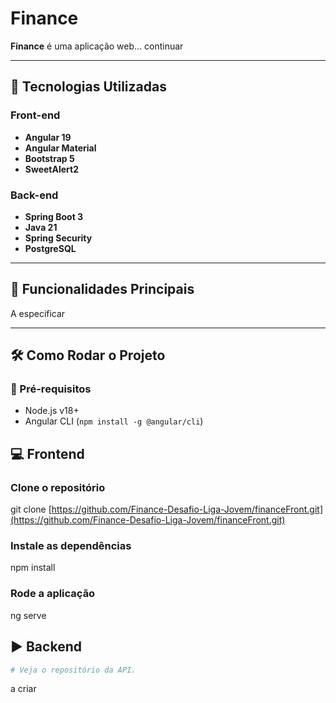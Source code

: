 # Finance

**Finance** é uma aplicação web... continuar

---

## 🚀 Tecnologias Utilizadas

### Front-end
- **Angular 19** 
- **Angular Material**
- **Bootstrap 5**
- **SweetAlert2**

### Back-end
- **Spring Boot 3**
- **Java 21**
- **Spring Security**
- **PostgreSQL**

---

## 🧩 Funcionalidades Principais

A especificar

---

## 🛠️ Como Rodar o Projeto

### 🔽 Pré-requisitos

- Node.js v18+
- Angular CLI (`npm install -g @angular/cli`)

## 💻 Frontend

### Clone o repositório
git clone [https://github.com/Finance-Desafio-Liga-Jovem/financeFront.git](https://github.com/Finance-Desafio-Liga-Jovem/financeFront.git)

### Instale as dependências
npm install

### Rode a aplicação
ng serve

## ▶️ Backend

```bash
# Veja o repositório da API.
```
a criar

